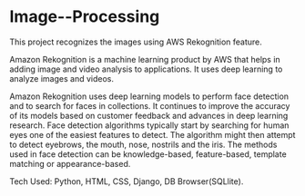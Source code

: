 # Image--Processing

This project recognizes the images using AWS Rekognition feature.

Amazon Rekognition is a machine learning product by AWS that helps in adding image and video analysis to applications. It uses deep learning to analyze images and videos.

Amazon Rekognition uses deep learning models to perform face detection and to search for faces in collections. It continues to improve the accuracy of its models based on customer feedback and advances in deep learning research.
Face detection algorithms typically start by searching for human eyes one of the easiest features to detect. The algorithm might then attempt to detect eyebrows, the mouth, nose, nostrils and the iris. The methods used in face detection can be knowledge-based, feature-based, template matching or appearance-based.

Tech Used: Python, HTML, CSS, Django, DB Browser(SQLlite).
